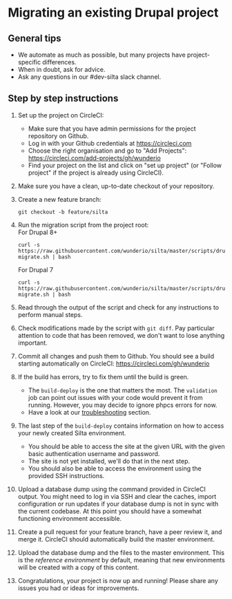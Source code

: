 # Migrating an existing Drupal project

## General tips

- We automate as much as possible, but many projects have project-specific differences.
- When in doubt, ask for advice.
- Ask any questions in our #dev-silta slack channel.

## Step by step instructions

1. Set up the project on CircleCI:

   - Make sure that you have admin permissions for the project repository on Github.
   - Log in with your Github credentials at https://circleci.com
   - Choose the right organisation and go to "Add Projects": https://circleci.com/add-projects/gh/wunderio
   - Find your project on the list and click on "set up project" (or "Follow project" if the project is already using CircleCI).

1. Make sure you have a clean, up-to-date checkout of your repository.

1. Create a new feature branch:

   ```
   git checkout -b feature/silta
   ```

1. Run the migration script from the project root:  
   For Drupal 8+  
   ```
   curl -s https://raw.githubusercontent.com/wunderio/silta/master/scripts/drupal-migrate.sh | bash
   ```
   For Drupal 7   
   ```
   curl -s https://raw.githubusercontent.com/wunderio/silta/master/scripts/drupal7-migrate.sh | bash
   ```
1. Read through the output of the script and check for any instructions to perform manual steps.

1. Check modifications made by the script with `git diff`. Pay particular attention to code that has been removed, we don't want to lose anything important.

1. Commit all changes and push them to Github. You should see a build starting automatically on CircleCI: https://circleci.com/gh/wunderio

1. If the build has errors, try to fix them until the build is green.

   - The `build-deploy` is the one that matters the most. The `validation` job can point out issues with your code would prevent it from running. However, you may decide to ignore phpcs errors for now.
   - Have a look at our [troubleshooting](troubleshooting.md) section.

1. The last step of the `build-deploy` contains information on how to access your newly created Silta environment.

   - You should be able to access the site at the given URL with the given basic authentication username and password.
   - The site is not yet installed, we'll do that in the next step.
   - You should also be able to access the environment using the provided SSH instructions.

1. Upload a database dump using the command provided in CircleCI output.
   You might need to log in via SSH and clear the caches, import configuration or run updates if your database dump is not in sync with the current codebase.
   At this point you should have a somewhat functioning environment accessible.

1. Create a pull request for your feature branch, have a peer review it, and merge it.
   CircleCI should automatically build the master environment.

1. Upload the database dump and the files to the master environment.
   This is the _reference environment_ by default, meaning that new environments
   will be created with a copy of this content.

1. Congratulations, your project is now up and running! Please share any issues you had or ideas for improvements.
